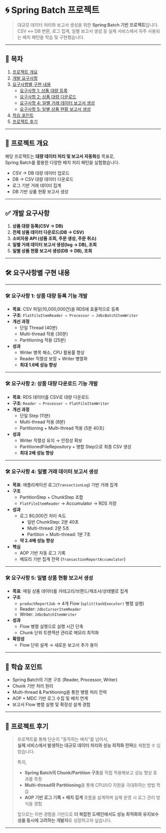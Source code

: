 # 🌀 Spring Batch 프로젝트

> 대규모 데이터 처리와 보고서 생성을 위한 **Spring Batch 기반 프로젝트**입니다.  
> CSV ↔ DB 변환, 로그 집계, 일별 보고서 생성 등 실제 서비스에서 자주 사용되는 배치 패턴을 학습 및 구현했습니다.

---

## 📑 목차

1. [프로젝트 개요](#-프로젝트-개요)
2. [개발 요구사항](#-개발-요구사항)
3. [요구사항별 구현 내용](#-요구사항별-구현-내용)
    - [요구사항 1: 상품 대량 등록](#-요구사항-1-상품-대량-등록-기능-개발)
    - [요구사항 2: 상품 대량 다운로드](#-요구사항-2-상품-대량-다운로드-기능-개발)
    - [요구사항 4: 일별 거래 데이터 보고서 생성](#-요구사항-4-일별-거래-데이터-보고서-생성)
    - [요구사항 5: 일별 상품 현황 보고서 생성](#-요구사항-5-일별-상품-현황-보고서-생성)
4. [학습 포인트](#-학습-포인트)
5. [프로젝트 후기](#-프로젝트-후기)

---

## 📖 프로젝트 개요

해당 프로젝트는 **대량 데이터 처리 및 보고서 자동화**를 목표로,  
Spring Batch를 활용한 다양한 배치 처리 패턴을 실험했습니다.

- CSV → DB 대량 데이터 업로드
- DB → CSV 대량 데이터 다운로드
- 로그 기반 거래 데이터 집계
- DB 기반 상품 현황 보고서 생성

---

## ✅ 개발 요구사항

1. **상품 대량 등록(CSV → DB)**
2. **전체 상품 데이터 다운로드(DB → CSV)**
3. **소비자용 API (상품 조회, 주문 생성, 주문 취소)**
4. **일별 거래 데이터 보고서 생성(log → DB), 조회**
5. **일별 상품 현황 보고서 생성(DB → DB), 조회**

---

## 🛠️ 요구사항별 구현 내용

---

### 🛠️ 요구사항 1: 상품 대량 등록 기능 개발

- **목표**: CSV 파일(10,000,000건)을 RDS에 효율적으로 등록
- **구조**: `FlatFileItemReader → Processor → JdbcBatchItemWriter`
- **개선 과정**
    - 단일 Thread (40분)
    - Multi-thread 적용 (30분)
    - Partitioning 적용 (25분)
- **성과**
    - Writer 병목 해소, CPU 활용률 향상
    - Reader 직렬성 보장 + Writer 병렬화
    - **최대 1.6배 성능 향상**

---

### 🛠️ 요구사항 2: 상품 대량 다운로드 기능 개발

- **목표**: RDS 데이터를 CSV로 대량 다운로드
- **구조**: `Reader → Processor → FlatFileItemWriter`
- **개선 과정**
    - 단일 Step (11분)
    - Multi-thread 적용 (8분)
    - Partitioning + Multi-thread 적용 (5분 40초)
- **성과**
    - Writer 직렬성 유지 → 안정성 확보
    - PartitionedFileRepository + 병합 Step으로 최종 CSV 생성
    - **최대 2배 성능 향상**

---

### 🛠️ 요구사항 4: 일별 거래 데이터 보고서 생성

- **목표**: 애플리케이션 로그(`TransactionLog`) 기반 거래 집계
- **구조**
    - PartitionStep + ChunkStep 조합
    - `FlatFileItemReader` → Accumulator → RDS 저장
- **성과**
    - 로그 80,000건 처리 속도
        - 일반 ChunkStep: 2분 40초
        - Multi-thread: 2분 5초
        - Partition + Multi-thread: 1분 7초
    - **약 2.4배 성능 향상**
- **핵심**
    - AOP 기반 자동 로그 기록
    - 메모리 기반 집계 전략 (`TransactionReportAccumulator`)

---

### 🛠️ 요구사항 5: 일별 상품 현황 보고서 생성

- **목표**: 매일 상품 데이터를 카테고리/브랜드/제조사/상태별로 집계
- **구조**
    - `productReportJob` → 4개 Flow (`split(taskExecutor)` 병렬 실행)
    - Reader: `JdbcCursorItemReader`
    - Writer: `JdbcBatchItemWriter`
- **성과**
    - Flow 병렬 실행으로 실행 시간 단축
    - Chunk 단위 트랜잭션 관리로 메모리 최적화
- **확장성**
    - Flow 단위 설계 → 새로운 보고서 추가 용이

---

## 📌 학습 포인트

- Spring Batch의 기본 구조 (Reader, Processor, Writer)
- Chunk 기반 처리 원리
- Multi-thread & Partitioning을 통한 병렬 처리 전략
- AOP + MDC 기반 로그 수집 및 배치 연계
- 보고서 Flow 병렬 실행 및 확장성 설계 경험

---

## 📝 프로젝트 후기

> 프로젝트를 통해 단순히 "동작하는 배치"를 넘어서,  
> **실제 서비스에서 발생하는 대규모 데이터 처리와 성능 최적화 전략**을 체험할 수 있었습니다.
>
> 특히,
> - **Spring Batch의 Chunk/Partition 구조**를 직접 적용해보고 성능 향상 효과를 측정
> - **Multi-thread와 Partitioning**을 통해 CPU/I/O 자원을 극대화하는 방법 학습
> - **AOP 기반 로그 기록 + 배치 집계** 흐름을 설계하며 실제 운영 시 로그 관리 방식을 경험
>
> 앞으로는 이번 경험을 기반으로 **더 복잡한 도메인에서도 성능 최적화와 유지보수성을 동시에 고려하는 개발자**로 성장하고자 싶습니다.

---
